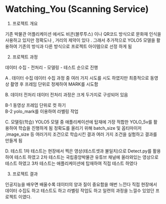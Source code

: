 # Watching_You (Scanning Service)

1. 프로젝트 개요

기존 박물관 어플리케이션 에서도 비콘(블루투스) 이나
QR코드 방식으로 문화재 인식을 사용하고 있지만 정확도나
, 거리의 제약이 있다 . 그래서 추가적으로 YOLO5 모델을
활용하여 기존의 방식과 다른 방식으로 프로젝트 아이템으로 
선정 하게 됨

2. 프로젝트 과정

데이터 수집 - 전처리 - 모델링 - 테스트 순으로 진행

A . 데이터 수집
데이터 수집 과정 중 여러 가지 시도를 시도 하였지만 
최종적으로 동영상 촬영 후 프레임 단위로 
정제하여 MARK를 시도함

B. 데이터 전처리
데이터 전처리 과정은 크게 두가지로 구성되어 있음

 B-1 동영상 프레임 단위로 컷 하기<br>
 B-2 yolo_mark를 이용하여 라벨링 작업

C. 모델링(학습)
YOLO5 모델 중 애플리케이션에 탑재에 가장 적합한 
YOLO_5v를 활용하여 학습을 진행하게 됨 정확도를 올리기 위해 
batch_size 및 옵티마이저 ,image_size 등 여러가지
조건으로 학습시킨 결과 여러 가지 조건을
실험하고 결과를 만들게 됨

D. 테스트 
1차 테스트는 현장에서 찍은 영상(테스트셋과 불일치)으로
Detect.py를 활용하여 테스트 하였고
2차 테스트는 국립중앙박물관 유튜브 채널에 올라와있는 
영상으로테스트 하였고
3차 테스트는 애플리케이션에 탑재하여 직접 테스트 하였다

3. 프로젝트 결과

인공지능을 배우면 배울수록 데이터의 양과 질이 중요함을 매번 느낀다
직접 현장에서 데이터 수집도 하고 테스트도 하고 라벨링 작업도 하고
일련의 과정을 느낄수 있었던 프로젝트 이였다.
